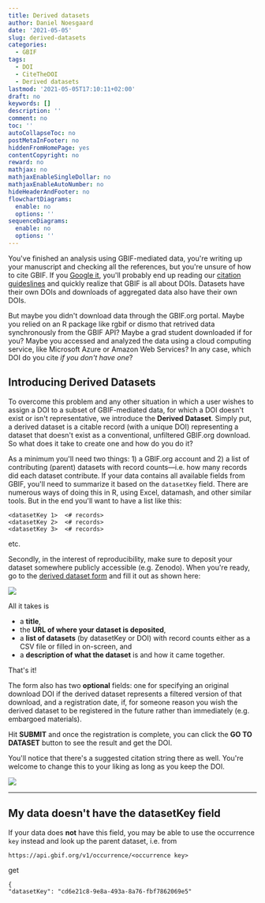 ```yaml
---
title: Derived datasets
author: Daniel Noesgaard
date: '2021-05-05'
slug: derived-datasets
categories:
  - GBIF
tags:
  - DOI
  - CiteTheDOI
  - Derived datasets
lastmod: '2021-05-05T17:10:11+02:00'
draft: no
keywords: []
description: ''
comment: no
toc: ''
autoCollapseToc: no
postMetaInFooter: no
hiddenFromHomePage: yes
contentCopyright: no
reward: no
mathjax: no
mathjaxEnableSingleDollar: no
mathjaxEnableAutoNumber: no
hideHeaderAndFooter: no
flowchartDiagrams:
  enable: no
  options: ''
sequenceDiagrams:
  enable: no
  options: ''
---
```


You've finished an analysis using GBIF-mediated data, you're writing up your manuscript and checking all the references, but you're unsure of how to cite GBIF. If you [Google it](https://www.google.com/search?q=how+to+cite+GBIF), you'll probably end up reading our [citation guideslines](https://www.gbif.org/citation-guidelines) and quickly realize that GBIF is all about DOIs. Datasets have their own DOIs and downloads of aggregated data also have their own DOIs. 

But maybe you didn't download data through the GBIF.org portal. Maybe you relied on an R package like rgbif or dismo that retrived data synchronously from the GBIF API? Maybe a grad student downloaded if for you? Maybe you accessed and analyzed the data using a cloud computing service, like Microsoft Azure or Amazon Web Services? In any case, which DOI do you cite _if you don't have one_?

## Introducing Derived Datasets

To overcome this problem and any other situation in which a user wishes to assign a DOI to a subset of GBIF-mediated data, for which a DOI doesn't exist or isn't representative, we introduce the **Derived Dataset**. Simply put, a derived dataset is a citable record (with a unique DOI) representing a dataset that doesn't exist as a conventional, unfiltered GBIF.org download. So what does it take to create one and how do you do it?

As a minimum you'll need two things: 1) a GBIF.org account and 2) a list of contributing (parent) datasets with record counts—i.e. how many records did each dataset contribute. If your data contains all available fields from GBIF, you'll need to summarize it based on the `datasetKey` field. There are numerous ways of doing this in R, using Excel, datamash, and other similar tools. But in the end you'll want to have a list like this:

```
<datasetKey 1>	<# records>
<datasetKey 2>	<# records>
<datasetKey 3>	<# records>
```
etc.

Secondly, in the interest of reproducibility, make sure to deposit your dataset somewhere publicly accessible (e.g. Zenodo). When you're ready, go to the [derived dataset form](https://www.gbif.org/derived-dataset/register) and fill it out as shown here:

![](/post/2021-05-05-derivedDatasets_files/dd_form.png)

All it takes is 

- a **title**, 
- the **URL of where your dataset is deposited**, 
- a **list of datasets** (by datasetKey or DOI) with record counts either as a CSV file or filled in on-screen, and 
- a **description of what the dataset** is and how it came together. 

That's it! 

The form also has two __optional__ fields: one for specifying an original download DOI if the derived dataset represents a filtered version of that download, and a registration date, if, for someone reason you wish the derived dataset to be registered in the future rather than immediately (e.g. embargoed materials).

Hit **SUBMIT** and once the registration is complete, you can click the **GO TO DATASET** button to see the result and get the DOI.

You'll notice that there's a suggested citation string there as well. You're welcome to change this to your liking as long as you keep the DOI. 

![](/post/2021-05-05-derivedDatasets_files/dd_landing_page.png)

---

## My data doesn't have the datasetKey field

If your data does **not** have this field, you may be able to use the occurrence `key` instead and look up the parent dataset, i.e. from

`https://api.gbif.org/v1/occurrence/<occurrence key>`

get

```
{
"datasetKey": "cd6e21c8-9e8a-493a-8a76-fbf7862069e5"
``` 
